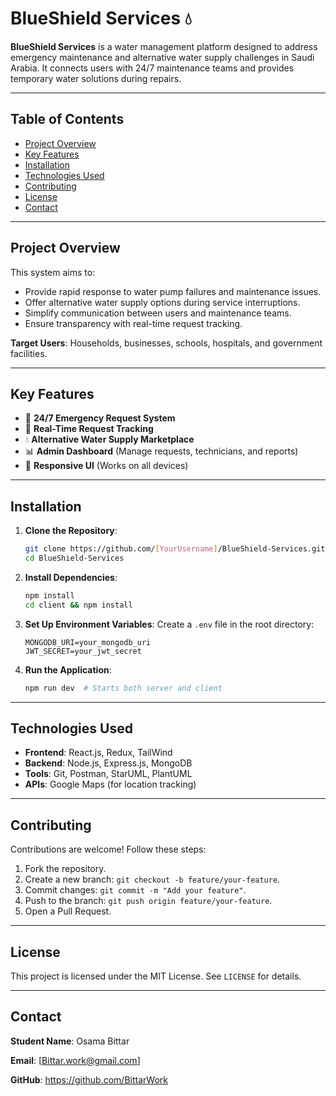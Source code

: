 # BlueShield Services 💧


**BlueShield Services** is a water management platform designed to address emergency maintenance and alternative water supply challenges in Saudi Arabia. It connects users with 24/7 maintenance teams and provides temporary water solutions during repairs.

---

## Table of Contents
- [Project Overview](#project-overview)
- [Key Features](#key-features)
- [Installation](#installation)
- [Technologies Used](#technologies-used)
- [Contributing](#contributing)
- [License](#license)
- [Contact](#contact)

---

## Project Overview
This system aims to:
- Provide rapid response to water pump failures and maintenance issues.
- Offer alternative water supply options during service interruptions.
- Simplify communication between users and maintenance teams.
- Ensure transparency with real-time request tracking.

**Target Users**: Households, businesses, schools, hospitals, and government facilities.

---

## Key Features
- 🚨 **24/7 Emergency Request System**
- 📍 **Real-Time Request Tracking**
- 💧 **Alternative Water Supply Marketplace**
- 📊 **Admin Dashboard** (Manage requests, technicians, and reports)
- 📱 **Responsive UI** (Works on all devices)

---

## Installation
1. **Clone the Repository**:
   ```bash
   git clone https://github.com/[YourUsername]/BlueShield-Services.git
   cd BlueShield-Services
   ```

2. **Install Dependencies**:
   ```bash
   npm install
   cd client && npm install
   ```

3. **Set Up Environment Variables**:
   Create a `.env` file in the root directory:
   ```env
   MONGODB_URI=your_mongodb_uri
   JWT_SECRET=your_jwt_secret
   ```

4. **Run the Application**:
   ```bash
   npm run dev  # Starts both server and client
   ```

---

## Technologies Used
- **Frontend**: React.js, Redux, TailWind
- **Backend**: Node.js, Express.js, MongoDB
- **Tools**: Git, Postman, StarUML, PlantUML
- **APIs**: Google Maps (for location tracking)

---

## Contributing
Contributions are welcome! Follow these steps:

1. Fork the repository.
2. Create a new branch: `git checkout -b feature/your-feature`.
3. Commit changes: `git commit -m "Add your feature"`.
4. Push to the branch: `git push origin feature/your-feature`.
5. Open a Pull Request.

---

## License
This project is licensed under the MIT License.
See `LICENSE` for details.

---

## Contact
**Student Name**: Osama Bittar

**Email**: [Bittar.work@gmail.com]

**GitHub**: https://github.com/BittarWork


